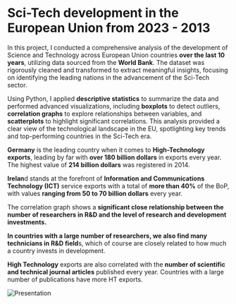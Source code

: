 # Sci-Tech development in the European Union from 2023 - 2013

In this project, I conducted a comprehensive analysis of the development of Science and Technology across European Union countries **over the last 10 years**, utilizing data sourced from the **World Bank**. The dataset was rigorously cleaned and transformed to extract meaningful insights, focusing on identifying the leading nations in the advancement of the Sci-Tech sector.

Using Python, I applied **descriptive statistics** to summarize the data and performed advanced visualizations, including **boxplots** to detect outliers, **correlation graphs** to explore relationships between variables, and **scatterplots** to highlight significant correlations. This analysis provided a clear view of the technological landscape in the EU, spotlighting key trends and top-performing countries in the Sci-Tech era.

**Germany** is the leading country when it comes to **High-Technology exports**, leading by far with **over 180 billion dollars** in exports every year. The highest value of **214 billion dollars** was registered in 2014. 

**Irelan**d stands at the forefront of **Information and Communications Technology (ICT)** service exports with a total of **more than 40%** of the BoP, with values **ranging from 50 to 70 billion dollars** every year.

The correlation graph shows a **significant close relationship between the number of researchers in R&D and the level of research and development investments.**

**In countries with a large number of researchers, we also find many technicians in R&D field**s, which of course are closely related to how much a country invests in development.

**High Technology** exports are also correlated with the **number of scientific and technical journal articles** published every year. Countries with a large number of publications have more HT exports.

![Presentation](https://github.com/user-attachments/assets/bb7943ac-e6fc-42b9-8cdd-a38824239c47)
